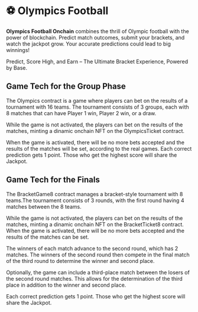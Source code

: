 # ⚽ Olympics Football

**Olympics Football Onchain** combines the thrill of Olympic football with the power of blockchain. Predict match outcomes, submit your brackets, and watch the jackpot grow. Your accurate predictions could lead to big winnings!

Predict, Score High, and Earn – The Ultimate Bracket Experience, Powered by Base.

## Game Tech for the Group Phase

The Olympics contract is a game where players can bet on the results of a tournament with 16 teams. The tournament consists of 3 groups, each with 8 matches that can have Player 1 win, Player 2 win, or a draw.

While the game is not activated, the players can bet on the results of the matches, minting a dinamic onchain NFT on the OlympicsTicket contract.

When the game is activated, there will be no more bets accepted and the results of the matches will be set, according to the real games. Each correct prediction gets 1 point. Those who get the highest score will share the Jackpot.

## Game Tech for the Finals

The BracketGame8 contract manages a bracket-style tournament with 8 teams.The tournament consists of 3 rounds, with the first round having 4 matches between the 8 teams.

While the game is not activated, the players can bet on the results of the matches, minting a dinamic onchain NFT on the BracketTicket8 contract. When the game is activated, there will be no more bets accepted and the results of the matches can be set.

The winners of each match advance to the second round, which has 2 matches. The winners of the second round then compete in the final match of the third round to determine the winner and second place.

Optionally, the game can include a third-place match between the losers of the second round matches. This allows for the determination of the third place in addition to the winner and second place.

Each correct prediction gets 1 point. Those who get the highest score will share the Jackpot.